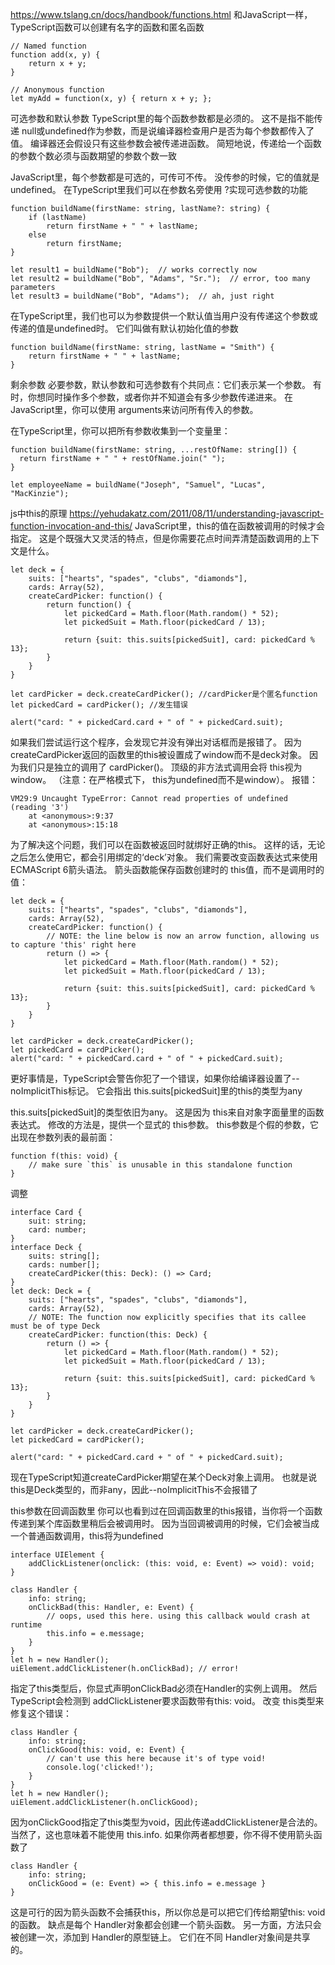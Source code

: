 

https://www.tslang.cn/docs/handbook/functions.html
和JavaScript一样，TypeScript函数可以创建有名字的函数和匿名函数
```
// Named function
function add(x, y) {
    return x + y;
}

// Anonymous function
let myAdd = function(x, y) { return x + y; };
```


可选参数和默认参数
TypeScript里的每个函数参数都是必须的。 这不是指不能传递 null或undefined作为参数，而是说编译器检查用户是否为每个参数都传入了值。 
编译器还会假设只有这些参数会被传递进函数。 简短地说，传递给一个函数的参数个数必须与函数期望的参数个数一致

JavaScript里，每个参数都是可选的，可传可不传。 没传参的时候，它的值就是undefined。 在TypeScript里我们可以在参数名旁使用 ?实现可选参数的功能
```
function buildName(firstName: string, lastName?: string) {
    if (lastName)
        return firstName + " " + lastName;
    else
        return firstName;
}

let result1 = buildName("Bob");  // works correctly now
let result2 = buildName("Bob", "Adams", "Sr.");  // error, too many parameters
let result3 = buildName("Bob", "Adams");  // ah, just right
```

在TypeScript里，我们也可以为参数提供一个默认值当用户没有传递这个参数或传递的值是undefined时。 它们叫做有默认初始化值的参数
```
function buildName(firstName: string, lastName = "Smith") {
    return firstName + " " + lastName;
}
```


剩余参数
必要参数，默认参数和可选参数有个共同点：它们表示某一个参数。 有时，你想同时操作多个参数，或者你并不知道会有多少参数传递进来。 
在JavaScript里，你可以使用 arguments来访问所有传入的参数。

在TypeScript里，你可以把所有参数收集到一个变量里：
```
function buildName(firstName: string, ...restOfName: string[]) {
  return firstName + " " + restOfName.join(" ");
}

let employeeName = buildName("Joseph", "Samuel", "Lucas", "MacKinzie");
```


js中this的原理
https://yehudakatz.com/2011/08/11/understanding-javascript-function-invocation-and-this/
JavaScript里，this的值在函数被调用的时候才会指定。 这是个既强大又灵活的特点，但是你需要花点时间弄清楚函数调用的上下文是什么。
```
let deck = {
    suits: ["hearts", "spades", "clubs", "diamonds"],
    cards: Array(52),
    createCardPicker: function() {
        return function() {
            let pickedCard = Math.floor(Math.random() * 52);
            let pickedSuit = Math.floor(pickedCard / 13);

            return {suit: this.suits[pickedSuit], card: pickedCard % 13};
        }
    }
}

let cardPicker = deck.createCardPicker(); //cardPicker是个匿名function
let pickedCard = cardPicker(); //发生错误

alert("card: " + pickedCard.card + " of " + pickedCard.suit);
```
如果我们尝试运行这个程序，会发现它并没有弹出对话框而是报错了。 因为 createCardPicker返回的函数里的this被设置成了window而不是deck对象。
因为我们只是独立的调用了 cardPicker()。 顶级的非方法式调用会将 this视为window。 （注意：在严格模式下， this为undefined而不是window）。
报错：
```
VM29:9 Uncaught TypeError: Cannot read properties of undefined (reading '3')
    at <anonymous>:9:37
    at <anonymous>:15:18
```

为了解决这个问题，我们可以在函数被返回时就绑好正确的this。 这样的话，无论之后怎么使用它，都会引用绑定的‘deck’对象。 
我们需要改变函数表达式来使用ECMAScript 6箭头语法。 箭头函数能保存函数创建时的 this值，而不是调用时的值：
```
let deck = {
    suits: ["hearts", "spades", "clubs", "diamonds"],
    cards: Array(52),
    createCardPicker: function() {
        // NOTE: the line below is now an arrow function, allowing us to capture 'this' right here
        return () => {
            let pickedCard = Math.floor(Math.random() * 52);
            let pickedSuit = Math.floor(pickedCard / 13);

            return {suit: this.suits[pickedSuit], card: pickedCard % 13};
        }
    }
}

let cardPicker = deck.createCardPicker();
let pickedCard = cardPicker();
alert("card: " + pickedCard.card + " of " + pickedCard.suit);
```
更好事情是，TypeScript会警告你犯了一个错误，如果你给编译器设置了--noImplicitThis标记。 它会指出 this.suits[pickedSuit]里的this的类型为any

this.suits[pickedSuit]的类型依旧为any。 这是因为 this来自对象字面量里的函数表达式。 修改的方法是，提供一个显式的 this参数。
this参数是个假的参数，它出现在参数列表的最前面：
```
function f(this: void) {
    // make sure `this` is unusable in this standalone function
}
```
调整
```
interface Card {
    suit: string;
    card: number;
}
interface Deck {
    suits: string[];
    cards: number[];
    createCardPicker(this: Deck): () => Card;
}
let deck: Deck = {
    suits: ["hearts", "spades", "clubs", "diamonds"],
    cards: Array(52),
    // NOTE: The function now explicitly specifies that its callee must be of type Deck
    createCardPicker: function(this: Deck) {
        return () => {
            let pickedCard = Math.floor(Math.random() * 52);
            let pickedSuit = Math.floor(pickedCard / 13);

            return {suit: this.suits[pickedSuit], card: pickedCard % 13};
        }
    }
}

let cardPicker = deck.createCardPicker();
let pickedCard = cardPicker();

alert("card: " + pickedCard.card + " of " + pickedCard.suit);
```
现在TypeScript知道createCardPicker期望在某个Deck对象上调用。 也就是说 this是Deck类型的，而非any，因此--noImplicitThis不会报错了



this参数在回调函数里
你可以也看到过在回调函数里的this报错，当你将一个函数传递到某个库函数里稍后会被调用时。 因为当回调被调用的时候，它们会被当成一个普通函数调用，this将为undefined
```
interface UIElement {
    addClickListener(onclick: (this: void, e: Event) => void): void;
}

class Handler {
    info: string;
    onClickBad(this: Handler, e: Event) {
        // oops, used this here. using this callback would crash at runtime
        this.info = e.message;
    }
}
let h = new Handler();
uiElement.addClickListener(h.onClickBad); // error!
```
指定了this类型后，你显式声明onClickBad必须在Handler的实例上调用。 然后TypeScript会检测到 addClickListener要求函数带有this: void。
改变 this类型来修复这个错误：
```
class Handler {
    info: string;
    onClickGood(this: void, e: Event) {
        // can't use this here because it's of type void!
        console.log('clicked!');
    }
}
let h = new Handler();
uiElement.addClickListener(h.onClickGood);
```
因为onClickGood指定了this类型为void，因此传递addClickListener是合法的。 当然了，这也意味着不能使用 this.info.
如果你两者都想要，你不得不使用箭头函数了
```
class Handler {
    info: string;
    onClickGood = (e: Event) => { this.info = e.message }
}
```
这是可行的因为箭头函数不会捕获this，所以你总是可以把它们传给期望this: void的函数。 缺点是每个 Handler对象都会创建一个箭头函数。 
另一方面，方法只会被创建一次，添加到 Handler的原型链上。 它们在不同 Handler对象间是共享的。